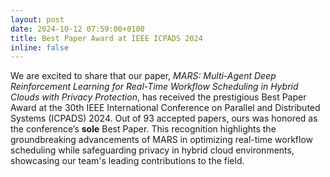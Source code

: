 ```yaml
---
layout: post
date: 2024-10-12 07:59:00+0100
title: Best Paper Award at IEEE ICPADS 2024
inline: false
---
```


We are excited to share that our paper, *MARS: Multi-Agent Deep Reinforcement Learning for Real-Time Workflow Scheduling in Hybrid Clouds with Privacy Protection*, has received the prestigious Best Paper Award at the 30th IEEE International Conference on Parallel and Distributed Systems (ICPADS) 2024. Out of 93 accepted papers, ours was honored as the conference’s **sole** Best Paper. This recognition highlights the groundbreaking advancements of MARS in optimizing real-time workflow scheduling while safeguarding privacy in hybrid cloud environments, showcasing our team's leading contributions to the field.